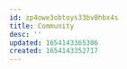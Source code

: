 ```yaml
---
id: zp4owe3obtoys33bv0hbx4s
title: Community
desc: ''
updated: 1654143365306
created: 1654143352717
---
```





